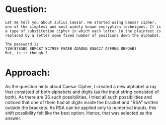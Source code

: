 # Question: 
```
Let me tell you about Julius Caesar. He started using Caesar cipher, one of the simplest and most widely known encryption techniques. It is a type of substitution cipher in which each letter in the plaintext is replaced by a letter some fixed number of positions down the alphabet.

The password is
YZH(878GBC 8BFC87 8C7999 F8AFB ADA8GG 8GGCC7 A7F9EG 8BFDAB)
But, is it though ?
```

# Approach:
As the question hints about Caesar Cipher, I created a new alphabet array that consisted of both alphabets and digits (as the input string consisted of both). As there are 36 such possibilities, I tried all such possibilities and noticed that one of them had all digits inside the bracket and "RSA" written outside the brackets. As RSA can be applied only to numerical inputs, this shift possibility felt like the best option. 
Hence, that was selected as the answer.
